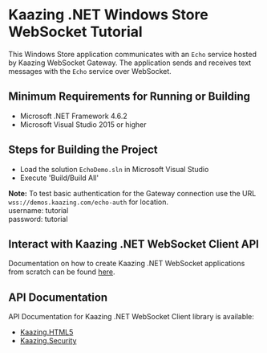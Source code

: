 # Kaazing .NET Windows Store WebSocket Tutorial

This Windows Store application communicates with an `Echo` service hosted by Kaazing WebSocket Gateway. The application sends and receives text messages with the `Echo` service over WebSocket.

## Minimum Requirements for Running or Building

* Microsoft .NET Framework 4.6.2
* Microsoft Visual Studio 2015 or higher

## Steps for Building the Project

* Load the solution `EchoDemo.sln` in Microsoft Visual Studio
* Execute 'Build/Build All'

__Note:__ To test basic authentication for the Gateway connection use the URL `wss://demos.kaazing.com/echo-auth` for location. 
</br>
username: tutorial </br>
password: tutorial 
## Interact with Kaazing .NET WebSocket Client API

Documentation on how to create Kaazing .NET WebSocket applications from scratch can be found [here](http://kaazing.com/doc/5.0/websocket_client_docs/dev-dotnet/o_dev_dotnet.html).

## API Documentation

API Documentation for Kaazing .NET WebSocket Client library is available:

* [Kaazing.HTML5](http://kaazing.com/doc/5.0/websocket_client_docs/apidoc/client/dotnet/gateway/html/N_Kaazing_HTML5.htm)
* [Kaazing.Security](http://kaazing.com/doc/5.0/websocket_client_docs/apidoc/client/dotnet/gateway/html/N_Kaazing_Security.htm)
